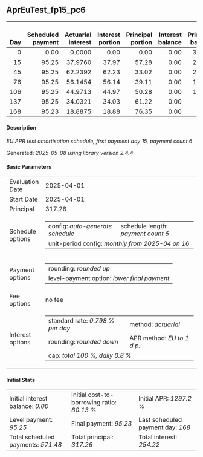 <h2>AprEuTest_fp15_pc6</h2>
<table>
    <thead style="vertical-align: bottom;">
        <th style="text-align: right;">Day</th>
        <th style="text-align: right;">Scheduled payment</th>
        <th style="text-align: right;">Actuarial interest</th>
        <th style="text-align: right;">Interest portion</th>
        <th style="text-align: right;">Principal portion</th>
        <th style="text-align: right;">Interest balance</th>
        <th style="text-align: right;">Principal balance</th>
        <th style="text-align: right;">Total actuarial interest</th>
        <th style="text-align: right;">Total interest</th>
        <th style="text-align: right;">Total principal</th>
    </thead>
    <tr style="text-align: right;">
        <td class="ci00">0</td>
        <td class="ci01" style="white-space: nowrap;">0.00</td>
        <td class="ci02">0.0000</td>
        <td class="ci03">0.00</td>
        <td class="ci04">0.00</td>
        <td class="ci05">0.00</td>
        <td class="ci06">317.26</td>
        <td class="ci07">0.0000</td>
        <td class="ci08">0.00</td>
        <td class="ci09">0.00</td>
    </tr>
    <tr style="text-align: right;">
        <td class="ci00">15</td>
        <td class="ci01" style="white-space: nowrap;">95.25</td>
        <td class="ci02">37.9760</td>
        <td class="ci03">37.97</td>
        <td class="ci04">57.28</td>
        <td class="ci05">0.00</td>
        <td class="ci06">259.98</td>
        <td class="ci07">37.9760</td>
        <td class="ci08">37.97</td>
        <td class="ci09">57.28</td>
    </tr>
    <tr style="text-align: right;">
        <td class="ci00">45</td>
        <td class="ci01" style="white-space: nowrap;">95.25</td>
        <td class="ci02">62.2392</td>
        <td class="ci03">62.23</td>
        <td class="ci04">33.02</td>
        <td class="ci05">0.00</td>
        <td class="ci06">226.96</td>
        <td class="ci07">100.2152</td>
        <td class="ci08">100.20</td>
        <td class="ci09">90.30</td>
    </tr>
    <tr style="text-align: right;">
        <td class="ci00">76</td>
        <td class="ci01" style="white-space: nowrap;">95.25</td>
        <td class="ci02">56.1454</td>
        <td class="ci03">56.14</td>
        <td class="ci04">39.11</td>
        <td class="ci05">0.00</td>
        <td class="ci06">187.85</td>
        <td class="ci07">156.3606</td>
        <td class="ci08">156.34</td>
        <td class="ci09">129.41</td>
    </tr>
    <tr style="text-align: right;">
        <td class="ci00">106</td>
        <td class="ci01" style="white-space: nowrap;">95.25</td>
        <td class="ci02">44.9713</td>
        <td class="ci03">44.97</td>
        <td class="ci04">50.28</td>
        <td class="ci05">0.00</td>
        <td class="ci06">137.57</td>
        <td class="ci07">201.3319</td>
        <td class="ci08">201.31</td>
        <td class="ci09">179.69</td>
    </tr>
    <tr style="text-align: right;">
        <td class="ci00">137</td>
        <td class="ci01" style="white-space: nowrap;">95.25</td>
        <td class="ci02">34.0321</td>
        <td class="ci03">34.03</td>
        <td class="ci04">61.22</td>
        <td class="ci05">0.00</td>
        <td class="ci06">76.35</td>
        <td class="ci07">235.3640</td>
        <td class="ci08">235.34</td>
        <td class="ci09">240.91</td>
    </tr>
    <tr style="text-align: right;">
        <td class="ci00">168</td>
        <td class="ci01" style="white-space: nowrap;">95.23</td>
        <td class="ci02">18.8875</td>
        <td class="ci03">18.88</td>
        <td class="ci04">76.35</td>
        <td class="ci05">0.00</td>
        <td class="ci06">0.00</td>
        <td class="ci07">254.2514</td>
        <td class="ci08">254.22</td>
        <td class="ci09">317.26</td>
    </tr>
</table>
<h4>Description</h4>
<p><i>EU APR test amortisation schedule, first payment day 15, payment count 6</i></p>
<p>Generated: <i>2025-05-08 using library version 2.4.4</i></p>
<h4>Basic Parameters</h4>
<table>
    <tr>
        <td>Evaluation Date</td>
        <td>2025-04-01</td>
    </tr>
    <tr>
        <td>Start Date</td>
        <td>2025-04-01</td>
    </tr>
    <tr>
        <td>Principal</td>
        <td>317.26</td>
    </tr>
    <tr>
        <td>Schedule options</td>
        <td>
            <table>
                <tr>
                    <td>config: <i>auto-generate schedule</i></td>
                    <td>schedule length: <i><i>payment count</i> 6</i></td>
                </tr>
                <tr>
                    <td colspan="2" style="white-space: nowrap;">unit-period config: <i>monthly from 2025-04 on 16</i></td>
                </tr>
            </table>
        </td>
    </tr>
    <tr>
        <td>Payment options</td>
        <td>
            <table>
                <tr>
                    <td>rounding: <i>rounded up</i></td>
                </tr>
                <tr>
                    <td>level-payment option: <i>lower&nbsp;final&nbsp;payment</i></td>
                </tr>
            </table>
        </td>
    </tr>
    <tr>
        <td>Fee options</td>
        <td>no fee
        </td>
    </tr>
    <tr>
        <td>Interest options</td>
        <td>
            <table>
                <tr>
                    <td>standard rate: <i>0.798 % per day</i></td>
                    <td>method: <i>actuarial</i></td>
                </tr>
                <tr>
                    <td>rounding: <i>rounded down</i></td>
                    <td>APR method: <i>EU to 1 d.p.</i></td>
                </tr>
                <tr>
                    <td colspan="2">cap: <i>total 100 %; daily 0.8 %</td>
                </tr>
            </table>
        </td>
    </tr>
</table>
<h4>Initial Stats</h4>
<table>
    <tr>
        <td>Initial interest balance: <i>0.00</i></td>
        <td>Initial cost-to-borrowing ratio: <i>80.13 %</i></td>
        <td>Initial APR: <i>1297.2 %</i></td>
    </tr>
    <tr>
        <td>Level payment: <i>95.25</i></td>
        <td>Final payment: <i>95.23</i></td>
        <td>Last scheduled payment day: <i>168</i></td>
    </tr>
    <tr>
        <td>Total scheduled payments: <i>571.48</i></td>
        <td>Total principal: <i>317.26</i></td>
        <td>Total interest: <i>254.22</i></td>
    </tr>
</table>